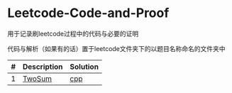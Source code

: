 # Leetcode-Code-and-Proof
用于记录刷leetcode过程中的代码与必要的证明

代码与解析（如果有的话）置于leetcode文件夹下的以题目名称命名的文件夹中

|#|Description|Solution|
|--|-----------|--------|
|1|[TwoSum](https://leetcode.com/problems/two-sum/)|[cpp](https://github.com/chAngeZhaoZhanBo/Leetcode-Code-and-Proof/tree/master/leetcode/Two%20Sum)|
